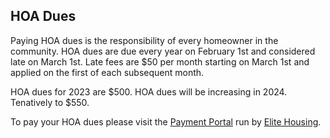 
## HOA Dues

Paying HOA dues is the responsibility of every homeowner in the community.
HOA dues are due every year on February 1st and considered late on March 1st.
Late fees are $50 per month starting on March 1st and applied on the first of
each subsequent month.

HOA dues for 2023 are $500. HOA dues will be increasing in 2024. Tenatively to $550.

To pay your HOA dues please visit the
[Payment Portal](https://elitehousing.appfolio.com/connect/users/sign_in?a=cw&utm_source=apmsites_v3&utm_campaign=pay_rent_button) run by [Elite Housing](https://www.ehmusa.com).

